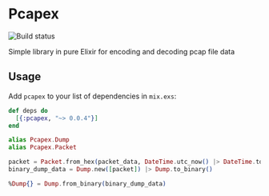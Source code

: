 # Pcapex

![Build status](https://github.com/miros/pcapex/actions/workflows/ci.yml/badge.svg?branch=master)

Simple library in pure Elixir for encoding and decoding pcap file data

## Usage

Add `pcapex` to your list of dependencies in `mix.exs`:

```elixir
def deps do
  [{:pcapex, "~> 0.0.4"}]
end
```

```elixir
alias Pcapex.Dump
alias Pcapex.Packet

packet = Packet.from_hex(packet_data, DateTime.utc_now() |> DateTime.to_unix(:microsecond))
binary_dump_data = Dump.new([packet]) |> Dump.to_binary()

%Dump{} = Dump.from_binary(binary_dump_data) 
```
